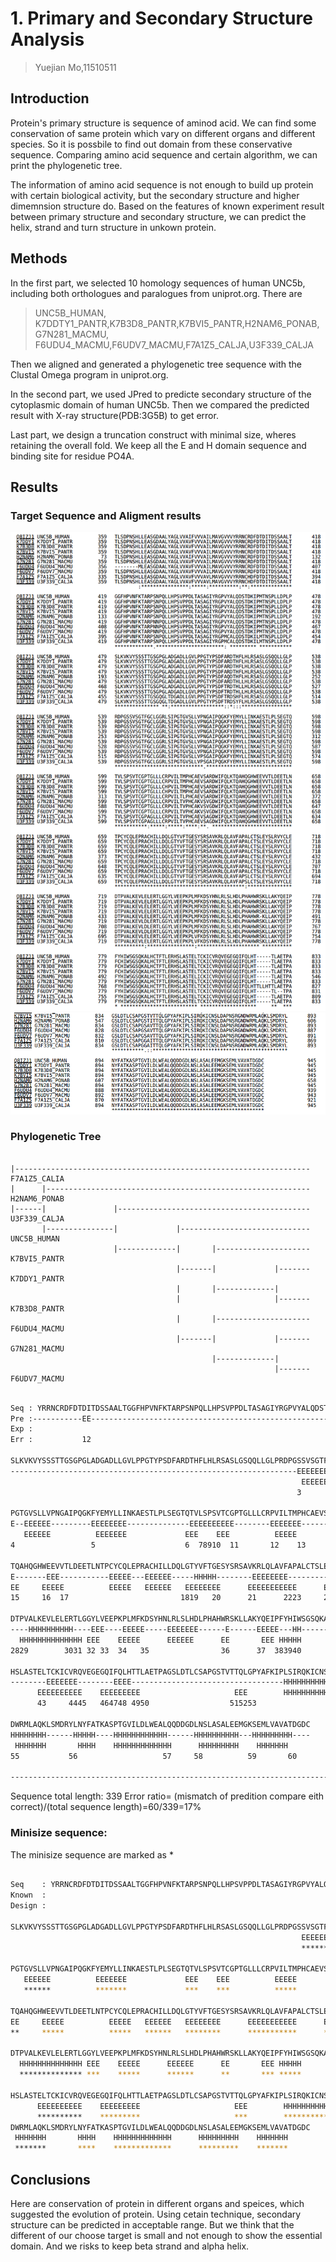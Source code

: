 # 1. Primary and Secondary Structure Analysis
> Yuejian Mo,11510511


## Introduction
Protein's primary structure is sequence of aminod acid. We can find some conservation
of same protein which vary on different organs and different species. So it is
possbile to find out domain from these conservative sequence. Comparing amino
acid sequence and certain algorithm, we can print the phylogenetic tree.

The information of amino acid sequence is not enough to build up protein with
certain biological activity, but the secondary structure and higher
dimemnsion structure do. Based on the features of known experiment result between
primary structure and secondary structure, we can predict the helix, strand and
turn structure in unkown protein.



## Methods

In the first part, we selected 10 homology sequences of human UNC5b, including
both orthologues and paralogues from uniprot.org. There are

>UNC5B_HUMAN, K7DDTY1_PANTR,K7B3D8_PANTR,K7BVI5_PANTR,H2NAM6_PONAB,G7N281_MACMU,
>F6UDU4_MACMU,F6UDV7_MACMU,F7A1Z5_CALJA,U3F339_CALJA

Then we aligned and generated a phylogenetic tree sequence with the Clustal Omega
program in uniprot.org.

In the second part, we used JPred to predicte secondary structure of the
cytoplasmic domain of human UNC5b. Then we compared the predicted result with
X-ray structure(PDB:3G5B) to get error.

Last part, we design a truncation construct with minimal size, wheres retaining
the overall fold. We keep all the E and H domain sequence and binding site for
residue PO4A.

## Results
### Target Sequence and Aligment results
![Alignment 1](assets/markdown-img-paste-20180322211149672.png)
![Alignment 2](assets/markdown-img-paste-20180322211305435.png)


### Phylogenetic Tree
```

|------------------------------------------------------------------ F7A1Z5_CALIA
|      |----------------------------------------------------------- H2NAM6_PONAB
|------|               |------------------------------------------- U3F339_CALJA
       |---------------|             |----------------------------- UNC5B_HUMAN
                       |-------------|       |--------------------- K7BVI5_PANTR
                                     |-------|             |------- K7DDY1_PANTR
                                     |       |-------------|
                                     |                     |------- K7B3D8_PANTR
                                     |       |--------------------- F6UDU4_MACMU
                                     |-------|             |------- G7N281_MACMU
                                             |-------------|
                                                           |------- F6UDV7_MACMU
```

``` bash

Seq : YRRNCRDFDTDITDSSAALTGGFHPVNFKTARPSNPQLLHPSVPPDLTASAGIYRGPVYALQDSTDKIPMTNSPLLDPLP
Pre :-----------EE-------------------------------------------------------------------
Exp :
Err :           12

SLKVKVYSSSTTGSGPGLADGADLLGVLPPGTYPSDFARDTHFLHLRSASLGSQQLLGLPRDPGSSVSGTFGCLGGRLSI
----------------------------------------------------------------EEEEEEE----EEEEE
                                                                 EEEEEE    EEEEE
                                                                3

PGTGVSLLVPNGAIPQGKFYEMYLLINKAESTLPLSEGTQTVLSPSVTCGPTGLLLCRPVILTMPHCAEVSARDWIFQLK
E--EEEEEE---------EEEEEEEE--------------EEEEEEEEEE--------EEEEEEE---------EEEEEE
   EEEEEE          EEEEEEE             EEE    EEE          EEEEE           EEEEE
4                 5                    6  78910  11       12    13       14

TQAHQGHWEEVVTLDEETLNTPCYCQLEPRACHILLDQLGTYVFTGESYSRSAVKRLQLAVFAPALCTSLEYSLRVYCLE
E-------EEE-----------EEEEE---EEEEEE-----HHHHH--------EEEEEEEE----------EEEEEE--
EE     EEEEE          EEEEE   EEEEEE   EEEEEEEE      EEEEEEEEEEE      EEEEEEEEEE
15     16  17                         1819   20      21      2223     2425   2627

DTPVALKEVLELERTLGGYLVEEPKPLMFKDSYHNLRLSLHDLPHAHWRSKLLAKYQEIPFYHIWSGSQKALHCTFTLER
----HHHHHHHHHH----EEE----EEEEE-----EEEEEEE------E------EEEEE---HH--------EEEEEE-
  HHHHHHHHHHHHHH EEE    EEEEE      EEEEEE      EE       EEE HHHHH       EEEEEEEE
2829        3031 32 33  34   35                36      37  383940       41    42

HSLASTELTCKICVRQVEGEGQIFQLHTTLAETPAGSLDTLCSAPGSTVTTQLGPYAFKIPLSIRQKICNSLDAPNSRGN
--------EEEEEEE--------EEEE----------------------------------HHHHHHHHHH---------
      EEEEEEEEEE    EEEEEEEEE                     EEE        HHHHHHHHHHH
      43     4445   464748 4950                  515253                54

DWRMLAQKLSMDRYLNYFATKASPTGVILDLWEALQQDDGDLNSLASALEEMGKSEMLVAVATDGDC
HHHHHHHH------HHHHH----HHHHHHHHHHHH------HHHHHHHHHH---HHHHHHHHH----
 HHHHHHH       HHHH    HHHHHHHHHHHHH      HHHHHHHHH    HHHHHHH
55           56                   57     58          59       60

--------------------------------------------------------------------------------

```

Sequence total length: 339  Error ratio= (mismatch of predition compare eith
correct)/(total sequence length)=60/339=17%


### Minisize sequence:

The minisize sequence are marked as *

``` bash

Seq    : YRRNCRDFDTDITDSSAALTGGFHPVNFKTARPSNPQLLHPSVPPDLTASAGIYRGPVYALQDSTDKIPMTNSPLLDPLP
Known  :
Design :

SLKVKVYSSSTTGSGPGLADGADLLGVLPPGTYPSDFARDTHFLHLRSASLGSQQLLGLPRDPGSSVSGTFGCLGGRLSI
                                                                 EEEEEE    EEEEE
                                                                 ******    *****

PGTGVSLLVPNGAIPQGKFYEMYLLINKAESTLPLSEGTQTVLSPSVTCGPTGLLLCRPVILTMPHCAEVSARDWIFQLK
   EEEEEE          EEEEEEE             EEE    EEE          EEEEE           EEEEE
   ******          *******             ***    ***          *****           *****

TQAHQGHWEEVVTLDEETLNTPCYCQLEPRACHILLDQLGTYVFTGESYSRSAVKRLQLAVFAPALCTSLEYSLRVYCLE
EE     EEEEE          EEEEE   EEEEEE   EEEEEEEE      EEEEEEEEEEE      EEEEEEEEEE
**     *****          *****   ******   ********      ***********      **********

DTPVALKEVLELERTLGGYLVEEPKPLMFKDSYHNLRLSLHDLPHAHWRSKLLAKYQEIPFYHIWSGSQKALHCTFTLER
  HHHHHHHHHHHHHH EEE    EEEEE      EEEEEE      EE       EEE HHHHH       EEEEEEEE
  ************** ***    *****      ******      **       *** *****       ********

HSLASTELTCKICVRQVEGEGQIFQLHTTLAETPAGSLDTLCSAPGSTVTTQLGPYAFKIPLSIRQKICNSLDAPNSRGN
      EEEEEEEEEE    EEEEEEEEE                     EEE        HHHHHHHHHHH
      **********    *********                     ***        ***********
DWRMLAQKLSMDRYLNYFATKASPTGVILDLWEALQQDDGDLNSLASALEEMGKSEMLVAVATDGDC
 HHHHHHH       HHHH    HHHHHHHHHHHHH      HHHHHHHHH    HHHHHHH
 *******       ****    *************      *********    *******

```


## Conclusions
Here are conservation of protein in different organs and speices, which
suggested the evolution of protein. Using cetain technique, secondary structure
can be predicted in acceptable range. But we think that the different of our
choose target is small and not enough to show the essential domain. And we
risks to keep beta strand and alpha helix.
